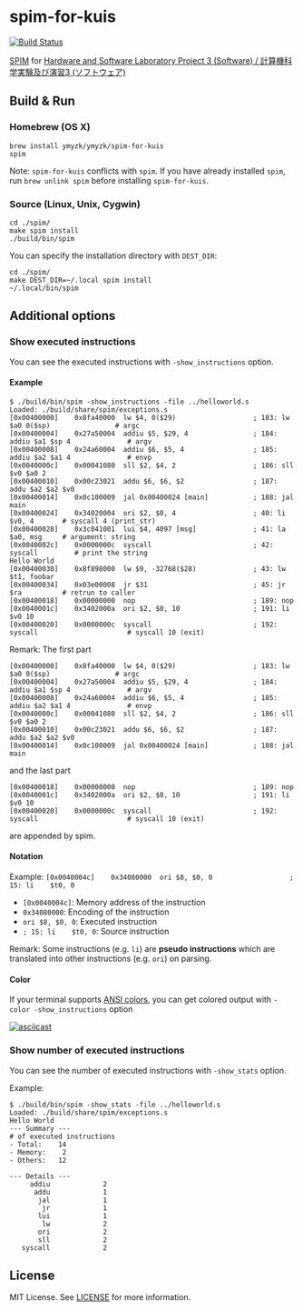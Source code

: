 # spim-for-kuis

[![Build Status](https://travis-ci.org/ymyzk/spim-for-kuis.svg?branch=master)](https://travis-ci.org/ymyzk/spim-for-kuis)

[SPIM](http://spimsimulator.sourceforge.net) for [Hardware and Software Laboratory Project 3 (Software) / 計算機科学実験及び演習3
(ソフトウェア)](http://www.fos.kuis.kyoto-u.ac.jp/~umatani/le3b/)

## Build & Run
### Homebrew (OS X)
```shell
brew install ymyzk/ymyzk/spim-for-kuis
spim
```

Note: `spim-for-kuis` conflicts with `spim`. If you have already installed `spim`, run `brew unlink spim` before installing `spim-for-kuis`.

### Source (Linux, Unix, Cygwin)
```shell
cd ./spim/
make spim install
./build/bin/spim
```

You can specify the installation directory with `DEST_DIR`:
```shell
cd ./spim/
make DEST_DIR=~/.local spim install
~/.local/bin/spim
```

## Additional options
### Show executed instructions
You can see the executed instructions with `-show_instructions` option.

#### Example
```
$ ./build/bin/spim -show_instructions -file ../helloworld.s
Loaded: ./build/share/spim/exceptions.s
[0x00400000]    0x8fa40000  lw $4, 0($29)                   ; 183: lw $a0 0($sp)                # argc
[0x00400004]    0x27a50004  addiu $5, $29, 4                ; 184: addiu $a1 $sp 4              # argv
[0x00400008]    0x24a60004  addiu $6, $5, 4                 ; 185: addiu $a2 $a1 4              # envp
[0x0040000c]    0x00041080  sll $2, $4, 2                   ; 186: sll $v0 $a0 2
[0x00400010]    0x00c23021  addu $6, $6, $2                 ; 187: addu $a2 $a2 $v0
[0x00400014]    0x0c100009  jal 0x00400024 [main]           ; 188: jal main
[0x00400024]    0x34020004  ori $2, $0, 4                   ; 40: li $v0, 4       # syscall 4 (print_str)
[0x00400028]    0x3c041001  lui $4, 4097 [msg]              ; 41: la $a0, msg     # argument: string
[0x0040002c]    0x0000000c  syscall                         ; 42: syscall         # print the string
Hello World
[0x00400030]    0x8f898000  lw $9, -32768($28)              ; 43: lw $t1, foobar
[0x00400034]    0x03e00008  jr $31                          ; 45: jr $ra          # retrun to caller
[0x00400018]    0x00000000  nop                             ; 189: nop
[0x0040001c]    0x3402000a  ori $2, $0, 10                  ; 191: li $v0 10
[0x00400020]    0x0000000c  syscall                         ; 192: syscall                      # syscall 10 (exit)
```

Remark: The first part
```
[0x00400000]    0x8fa40000  lw $4, 0($29)                   ; 183: lw $a0 0($sp)                # argc
[0x00400004]    0x27a50004  addiu $5, $29, 4                ; 184: addiu $a1 $sp 4              # argv
[0x00400008]    0x24a60004  addiu $6, $5, 4                 ; 185: addiu $a2 $a1 4              # envp
[0x0040000c]    0x00041080  sll $2, $4, 2                   ; 186: sll $v0 $a0 2
[0x00400010]    0x00c23021  addu $6, $6, $2                 ; 187: addu $a2 $a2 $v0
[0x00400014]    0x0c100009  jal 0x00400024 [main]           ; 188: jal main
```

and the last part

```
[0x00400018]    0x00000000  nop                             ; 189: nop
[0x0040001c]    0x3402000a  ori $2, $0, 10                  ; 191: li $v0 10
[0x00400020]    0x0000000c  syscall                         ; 192: syscall                      # syscall 10 (exit)
```

are appended by spim.

#### Notation
Example: `[0x0040004c]    0x34080000  ori $8, $0, 0                   ; 15: li    $t0, 0`

- `[0x0040004c]`: Memory address of the instruction
- `0x34080000`: Encoding of the instruction
- `ori $8, $0, 0`: Executed instruction
- `; 15: li    $t0, 0`: Source instruction

Remark: Some instructions (e.g. `li`) are **pseudo instructions** which are translated into other instructions  (e.g. `ori`) on parsing.

#### Color
If your terminal supports [ANSI colors](https://en.wikipedia.org/wiki/ANSI_escape_code#Colors), you can get colored output with `-color -show_instructions` option

[![asciicast](https://asciinema.org/a/dn2b6fvghwj4fazkws10sqpxf.png)](https://asciinema.org/a/dn2b6fvghwj4fazkws10sqpxf)

### Show number of executed instructions
You can see the number of executed instructions with `-show_stats` option.

Example:
```
$ ./build/bin/spim -show_stats -file ../helloworld.s
Loaded: ./build/share/spim/exceptions.s
Hello World
--- Summary ---
# of executed instructions
- Total:    14
- Memory:    2
- Others:   12

--- Details ---
     addiu             2
      addu             1
       jal             1
        jr             1
       lui             1
        lw             2
       ori             2
       sll             2
   syscall             2
```

## License
MIT License. See [LICENSE](LICENSE) for more information.
